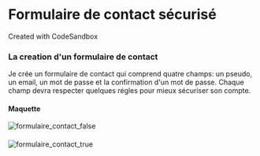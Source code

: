 # Formulaire de contact sécurisé
Created with CodeSandbox

### La creation d'un formulaire de contact
Je crée un formulaire de contact qui comprend quatre champs: un pseudo, un email, un mot de passe et la confirmation d'un mot de passe. Chaque champ devra respecter quelques régles pour mieux sécuriser son compte. 

#### Maquette
![formulaire_contact_false](https://github.com/Soulman2131/formulairejs/assets/109850920/2b0c7fc6-c59d-4618-ba16-6fad50df2321)

####

![formulaire_contact_true](https://github.com/Soulman2131/formulairejs/assets/109850920/9b69cc9f-e6c2-403d-9bc8-d0c1bec96b8b)
